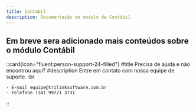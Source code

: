 ```yaml
---
title: Contábil
description: Documentação do módulo de Contábil
---
```


## Em breve sera adicionado mais conteúdos sobre o módulo Contábil

 ::card{icon="fluent:person-support-24-filled"}
 #title
 Precisa de ajuda e não encontrou aqui?
 #description
 Entre em contato com nossa equipe de suporte. :br

    - E-mail equipe@trilinksoftware.com.br 
    - Telefone (34) 99771 3731
 ::